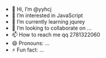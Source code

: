 - 👋 Hi, I’m @yyhcj
- 👀 I’m interested in JavaScript
- 🌱 I’m currently learning jqurey
- 💞️ I’m looking to collaborate on ...
- 📫 How to reach me qq 2781322060
- 😄 Pronouns: ...
- ⚡ Fun fact: ...

<!---
yyhcj/yyhcj is a ✨ special ✨ repository because its `README.md` (this file) appears on your GitHub profile.
You can click the Preview link to take a look at your changes.
--->
